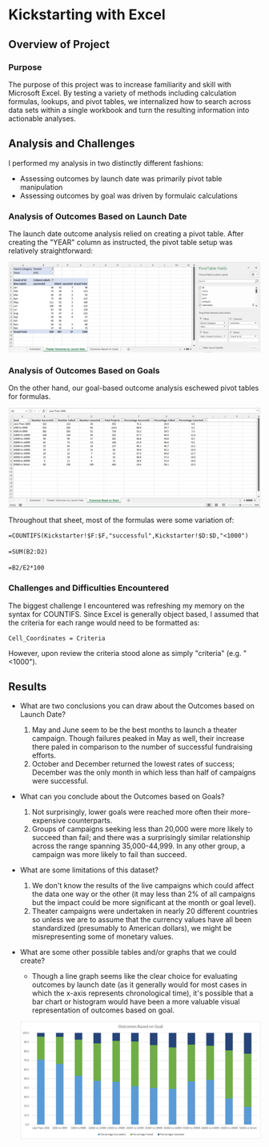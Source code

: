 # Kickstarting with Excel

## Overview of Project

### Purpose
The purpose of this project was to increase familiarity and skill with Microsoft Excel. By testing a variety of methods including calculation formulas, lookups, and pivot tables, we internalized how to search across data sets within a single workbook and turn the resulting information into actionable analyses.

## Analysis and Challenges
I performed my analysis in two distinctly different fashions:
 - Assessing outcomes by launch date was primarily pivot table manipulation
 - Assessing outcomes by goal was driven by formulaic calculations

### Analysis of Outcomes Based on Launch Date
The launch date outcome analysis relied on creating a pivot table. After creating the "YEAR" column as instructed, the pivot table setup was relatively straightforward:

![Pivot Table](/Pivot_table_example.png)

### Analysis of Outcomes Based on Goals
On the other hand, our goal-based outcome analysis eschewed pivot tables for formulas. 

![Table from Formulas](/Countifs_example.png)

Throughout that sheet, most of the formulas were some variation of:
```
=COUNTIFS(Kickstarter!$F:$F,"successful",Kickstarter!$D:$D,"<1000")

=SUM(B2:D2)

=B2/E2*100
```

### Challenges and Difficulties Encountered
The biggest challenge I encountered was refreshing my memory on the syntax for COUNTIFS. Since Excel is generally object based, I assumed that the criteria for each range would need to be formatted as:
```
Cell_Coordinates = Criteria
```
However, upon review the criteria stood alone as simply "criteria" (e.g. "<1000").

## Results

- What are two conclusions you can draw about the Outcomes based on Launch Date?
  1. May and June seem to be the best months to launch a theater campaign. Though failures peaked in May as well, their increase there paled in comparison to the number of successful fundraising efforts.
  2. October and December returned the lowest rates of success; December was the only month in which less than half of campaigns were successful.
- What can you conclude about the Outcomes based on Goals?
  1. Not surprisingly, lower goals were reached more often their more-expensive counterparts. 
  2. Groups of campaigns seeking less than 20,000 were more likely to succeed than fail; and there was a surprisingly similar relationship across the range spanning 35,000-44,999. In any other group, a campaign was more likely to fail than succeed.
- What are some limitations of this dataset?
  1. We don't know the results of the live campaigns which could affect the data one way or the other (it may less than 2% of all campaigns but the impact could be more significant at the month or goal level).
  2. Theater campaigns were undertaken in nearly 20 different countries so unless we are to assume that the currency values have all been standardized (presumably to American dollars), we might be misrepresenting some of monetary values.
- What are some other possible tables and/or graphs that we could create?
  * Though a line graph seems like the clear choice for evaluating outcomes by launch date (as it generally would for most cases in which the x-axis represents chronological time), it's possible that a bar chart or histogram would have been a more valuable visual representation of outcomes based on goal.
  
  ![Potential Bar Chart](/Potential_bar_chart.png)

